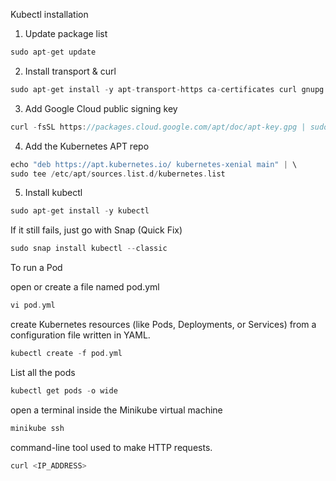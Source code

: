Kubectl installation

1. Update package list
~~~groovy
sudo apt-get update
~~~
2. Install transport & curl
~~~groovy
sudo apt-get install -y apt-transport-https ca-certificates curl gnupg
~~~
 3. Add Google Cloud public signing key
~~~groovy
curl -fsSL https://packages.cloud.google.com/apt/doc/apt-key.gpg | sudo apt-key add -
~~~
4. Add the Kubernetes APT repo
~~~groovy
echo "deb https://apt.kubernetes.io/ kubernetes-xenial main" | \
sudo tee /etc/apt/sources.list.d/kubernetes.list
~~~


 5. Install kubectl
~~~groovy
sudo apt-get install -y kubectl
~~~
 If it still fails, just go with Snap (Quick Fix)
~~~groovy
sudo snap install kubectl --classic
~~~

To run a Pod 

 open or create a file named pod.yml
~~~groovy
vi pod.yml

~~~
 create Kubernetes resources (like Pods, Deployments, or Services) from a configuration file written in YAML.
~~~groovy
kubectl create -f pod.yml
~~~

 List all the pods 
 ~~~groovy
kubectl get pods -o wide

~~~

open a terminal inside the Minikube virtual machine
 ~~~groovy
minikube ssh

 ~~~

 command-line tool used to make HTTP requests.
 ~~~groovy
curl <IP_ADDRESS>

~~~

